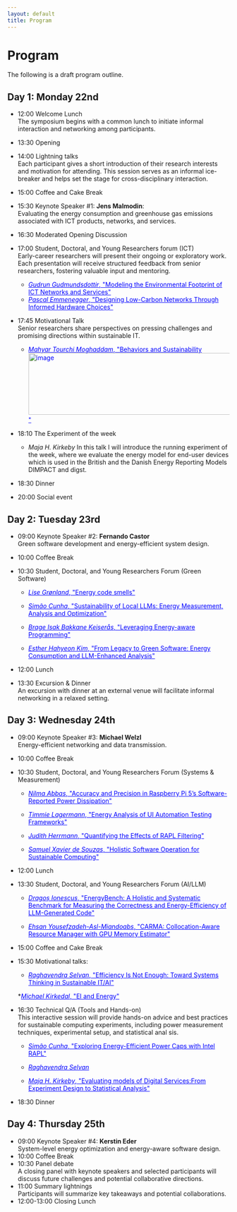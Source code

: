```yaml
---
layout: default
title: Program
---
```


# Program

<p>
The following is a draft program outline.
</p>

## Day 1: Monday 22nd

  * 12:00 Welcome Lunch<br>
    The symposium begins with a common lunch to initiate informal interaction and networking among participants.
  * 13:30 Opening
  * 14:00 Lightning talks<br>
    Each participant gives a short introduction of their research interests and motivation for attending. This session serves as an informal ice-breaker and helps set the stage for cross-disciplinary interaction.
  * 15:00 Coffee and Cake Break
  * 15:30 Keynote Speaker #1: **Jens Malmodin**:<br>
    Evaluating the energy consumption and greenhouse gas emissions associated with ICT products, networks, and services. <br>
  * 16:30 Moderated Opening Discussion
  * 17:00 Student, Doctoral, and Young Researchers forum (ICT)<br>
  Early-career researchers will present their ongoing or exploratory work. Each presentation will receive structured feedback from senior researchers, fostering valuable input and mentoring.<br>
	* <span href="#" onmouseover="this.style.cursor='pointer';" onclick="toggleNext(this);" style="text-decoration: underline;color: blue;">*Gudrun Gudmundsdottir*, "Modeling the Environmental Footprint of ICT Networks and Services"</span><span style="display: none;"><br>
  	The purpose of the PhD project is to develop a scientifically valid and transparent absolute environmental sustainability assessment (AESA) model for ICT systems, aiming at laying ground for achieving absolute sustainability of ICT services. The project starts with looking at the life cycle impact and emissions of telecommunication network infrastructure (fixed and mobile), based on measured data in Sweden and Denmark through industry partnerships. By the end of year 2025 a first draft of a system model for user emissions of data transmission will be developed. State-of-the-art is embedded in the system model as well as considerations on the automation of calculations and communication/transfer of emissions between industry partners. <br>	
  	</span>

	* <span href="#" onmouseover="this.style.cursor='pointer';" onclick="toggleNext(this);" style="text-decoration: underline;color: blue;">*Pascal Emmenegger*, "Designing Low-Carbon Networks Through Informed Hardware Choices"</span><span style="display: none;"><br>
	I study how hardware changes affect a network’s carbon footprint. While most studies estimate the current footprint (attributional assessment), I use consequential assessments to evaluate how today’s actions influence future emissions. With Romain Jacob (ETH Zurich), I model how adding, replacing, or removing hardware alters energy use and carbon emissions over time. The results guide operators toward lower-carbon network designs. At SUITS, I aim to refine this approach by collaborating with experts in green communications and sustainable infrastructure.  </span> 

  * 17:45 Motivational Talk <br>
  Senior researchers share perspectives on pressing challenges and promising directions within sustainable IT. <br>
  
	* <span href="#" onmouseover="this.style.cursor='pointer';" onclick="toggleNext(this);" style="text-decoration: underline;color: blue;">*Mahyar Tourchi Moghaddam*, "Behaviors and Sustainability<img width="1125" height="140" alt="image" src="https://github.com/user-attachments/assets/ccc72735-9439-4cb1-b3a1-7534cc15db82" />
"</span><span style="display: none;"><br>
		This talk shows how human-centered and adaptive design can make IT systems more sustainable. Through case studies in crowd management and human-robot collaboration, we explore the Internet of Behaviors, multidimensional sustainability, and energy-efficient offloading over edge and cloud.
	<br></span>
	
  * 18:10 The Experiment of the week<br>
    * *Maja H. Kirkeby* In this talk I will introduce the running experiment of the week, where we evaluate the energy model for end-user devices which is used in the British and the Danish Energy Reporting Models DIMPACT and digst.
  * 18:30 Dinner
  * 20:00 Social event

## Day 2: Tuesday 23rd

  * 09:00 Keynote Speaker #2: **Fernando Castor**<br>
    Green software development and energy-efficient system design.
  * 10:00 Coffee Break
  * 10:30 Student, Doctoral, and Young Researchers Forum (Green Software) <br>
  
    * <span href="#" onmouseover="this.style.cursor='pointer';" onclick="toggleNext(this);" style="text-decoration: underline;color: blue;">*Lise Grønland*, "Energy code smells"</span><span style="display: none;"><br>	As software systems grow in complexity and scale, energy consumption increases, and the importance of code smells grows. I will research which code smells lead to increased energy consumption. These code smells are referred to as energy code smells and contribute to energy debt. I will be addressing this problem by conducting experiments on code smells and measuring the energy consumption.  I will use both hardware- and software-based measurement tools, applied on open-source repositories using Python or Java. My aim is to compare repositories and commits, with and without energy smells.  The goal is to create a static tool that identifies and suggests energy efficient alternatives to developers.<br></span>

	* <span href="#" onmouseover="this.style.cursor='pointer';" onclick="toggleNext(this);" style="text-decoration: underline;color: blue;">*Simão Cunha*, "Sustainability of Local LLMs: Energy Measurement, Analysis and Optimization" </span><span style="display: none;"><br>	I'm a PhD student at the University of Minho, Portugal, working on a thesis on sustainability of local large language models. My research interests include LLMs, machine learning, and green software. My recent work includes a paper published at SLE'24 on applying CPU power caps to reduce energy consumption across programming languages while preserving performance. As a teaching assistant, I teach software development courses integrating Green Software principles and promoting sustainable coding. At SUITS, I aim to engage with fellow researchers, exchange ideas, collaborate on advancing sustainable, energy-efficient IT systems with real-world impact, and improve my skills to strengthen my PhD research.<br></span>

	* <span href="#" onmouseover="this.style.cursor='pointer';" onclick="toggleNext(this);" style="text-decoration: underline;color: blue;">*Brage Isak Bakkane Keiserås*, "Leveraging Energy-aware Programming"</span><span style="display: none;"><br> My research focuses on energy-efficient computing, with a particular interest in algorithms.  I am currently investigating whether GCC has become more energy-efficient throughout its evolution. This is to see if the principle of ""Compiler Optimizations Should Pay for Themselves"" holds in terms of energy, and to provide the groundwork for determining which types of compiler optimizations produce the most energy-efficient programs. Following that, I am aiming to do a similar analysis of which types of algorithms are the most energy-efficient. Overall, the goal of my research is to determine what the most energy-efficient programs are, and to create a simple yet impactful abstract model for the energy-consumption of algorithms.<br></span>

	* <span href="#" onmouseover="this.style.cursor='pointer';" onclick="toggleNext(this);" style="text-decoration: underline;color: blue;">*Esther Hahyeon Kim*, "From Legacy to Green Software: Energy Consumption and LLM-Enhanced Analysis"</span><span style="display: none;"><br> This study examines the energy consumption characteristics of legacy and modernized IT systems through a real-world case provided by an industrial partner, thereby contributing to research on green software. The case study evaluates an ASP.NET Web Forms–based legacy application and a system migrated to ASP.NET Core API with Angular under identical workload conditions. Furthermore, beyond mere measurement, the study explores the potential of Large Language Models (LLMs) to automate energy data analysis and to support decision-making in modernization strategies, thereby demonstrating how intelligent tools can advance sustainable software engineering.<br></span>

  * 12:00 Lunch
  * 13:30 Excursion & Dinner<br>
    An excursion with dinner at an external venue will facilitate informal networking in a relaxed setting.

## Day 3: Wednesday 24th
 
  * 09:00 Keynote Speaker #3: **Michael Welzl**<br>
    Energy-efficient networking and data transmission.
  * 10:00 Coffee Break
  * 10:30 Student, Doctoral, and Young Researchers Forum (Systems & Measurement) <br>
  
    * <span href="#" onmouseover="this.style.cursor='pointer';" onclick="toggleNext(this);" style="text-decoration: underline;color: blue;">*Nilma Abbas*, "Accuracy and Precision in Raspberry Pi 5’s Software-Reported Power Dissipation"</span><span style="display: none;"><br> This study presents initial work on evaluating the precision and accuracy of power dissipation reported by the Raspberry Pi 5. These values, originating from the on-board power management IC, capture selected internal rails but exclude 5 V input loads (e.g., USB peripherals). Reliable software-based measurement is critical for reproducible energy studies in sustainable computing, particularly for web systems requiring cross-platform comparability. In this initial study we focus on controlled CPU workloads, where device-reported values are compared against external reference measurements. The results provide an important step toward validating the Raspberry Pi 5 as a platform for software-based power measurement and assessing its suitability for sustainability research and education. <br></span>

    * <span href="#" onmouseover="this.style.cursor='pointer';" onclick="toggleNext(this);" style="text-decoration: underline;color: blue;">*Timmie Lagermann*, "Energy Analysis of UI Automation Testing Frameworks"</span><span style="display: none;"><br> We evaluate per-action energy use across four web UI automation frameworks (Selenium, Puppeteer, Playwright, Nightwatch). Because frameworks implement actions differently, their overhead can bias energy measurements; measuring at the action level under controlled conditions provides a fair basis for comparison. In a client–server environment with external power metering, we study eight common actions—refresh; left/right/double click; checkbox; drag-and-drop; text input; scroll. Results show that per-action energy differs across frameworks and actions; we quantify these effects and analyze their implications for cross-framework comparability. <br></span>

    * <span href="#" onmouseover="this.style.cursor='pointer';" onclick="toggleNext(this);" style="text-decoration: underline;color: blue;">*Judith Herrmann*, "Quantifying the Effects of RAPL Filtering" </span><span style="display: none;"><br> RAPL filtering (RAPL: Running Average Power Limit), as a counter measure to the PLATYPUS attacks, introduces noise into the believed-to-be-precise measured values on Intel platforms. In this work, we want to understand, how this artificially introduced noise impacts energy measurements. We have found, that for short code paths or snippets up to one second, the consumed energy between a filtered and unfiltered measurement can differ up to 20%. For visualizing this, we built a tool showing the gap allowing everyone to see the adverse effects on their own machine. Additionally we looked into the introduced noise to quantify and understand it better. With the help of statistical signal processing we were able to categorize the noise as Brownian noise. <br></span>

    * <span href="#" onmouseover="this.style.cursor='pointer';" onclick="toggleNext(this);" style="text-decoration: underline;color: blue;">*Samuel Xavier de Souzas*, "Holistic Software Operation for Sustainable Computing"</span><span style="display: none;"><br> The growing complexity of multicore and heterogeneous hardware has created an exponentially large software configuration space. Portable code often results in non-specialized software that requires runtime optimization for energy efficiency. Our research addresses this with a holistic approach to energy-aware software operation. We use a low-overhead combination of offline/online modeling, integrated with the OS and phase-aware techniques, to dynamically optimize configurations like thread count and NUMA mapping. This enables user-centric tools that guide applications to quasi-optimal energy points, achieving results close to an oracle solution and orders of magnitude better than worst-case scenarios. Our work contributes to energy-efficient scalable computing infrastructures. <br></span>
 
  * 12:00 Lunch
  * 13:30 Student, Doctoral, and Young Researchers Forum (AI/LLM)<br>  
  
    * <span href="#" onmouseover="this.style.cursor='pointer';" onclick="toggleNext(this);" style="text-decoration: underline;color: blue;">*Dragoș Ionescus*, "EnergyBench: A Holistic and Systematic Benchmark for Measuring the Correctness and Energy-Efficiency of LLM-Generated Code"</span><span style="display: none;"><br>	The increasing use of Large Language Models (LLMs) for automated software development creates a paradox: while LLM-generated code can boost energy-efficiency across industries through digital transformation, their often unsupervised usage in software development has the unintended effect of generating energy-inefficient code when trading for functional correctness. This work introduces a benchmarking framework to systematically assess when and how LLMs generate energy-efficient code. Results reveal that prompt engineering can enhance code efficiency by up to 91.9% for some LLMs, but often reduces code accuracy. To address complex trade-offs and gaps, we advocate community-driven, crowdsourced benchmarking via an online platform to enable more comprehensive, empirical testing.<br></span>

    * <span href="#" onmouseover="this.style.cursor='pointer';" onclick="toggleNext(this);" style="text-decoration: underline;color: blue;">*Ehsan Yousefzadeh-Asl-Miandoabs*, "CARMA: Collocation-Aware Resource Manager with GPU Memory Estimator"</span><span style="display: none;"><br>	Deep learning (DL) training tasks often underutilize GPUs due to lack of fine-grained sharing and collocation-unaware scheduling, causing out-of-memory (OOM) failures and inefficiency. My research addresses this by designing CARMA, a resource management system that enables safe, interference-aware GPU collocation. It integrates GPUMemNet, a predictive model for estimating peak GPU memory usage, allowing informed mapping and crash recovery. This work enhances GPU utilization, reduces energy use and training time, and contributes toward sustainable and efficient DL infrastructure for shared GPU clusters.<br></span>

  * 15:00 Coffee and Cake Break
  * 15:30 Motivational talks:<br>

    * <span href="#" onmouseover="this.style.cursor='pointer';" onclick="toggleNext(this);" style="text-decoration: underline;color: blue;">*Raghavendra Selvan*, "Efficiency Is Not Enough: Toward Systems Thinking in Sustainable IT/AI" </span><span style="display: none;"><br> In this talk, I will point out why the pursuit of efficiency improvements is a necessary but not a sufficient condition when discussing sustainable IT/AI. I will point out rebound effects and how systems thinking can help advance sustainability.<br></span>

    *<span href="#" onmouseover="this.style.cursor='pointer';" onclick="toggleNext(this);" style="text-decoration: underline;color: blue;">*Michael Kirkedal*, "EI and Energy"</span><span style="display: none;"><br> ...TBD... <br></span>
 
  * 16:30 Technical Q/A (Tools and Hands-on) <br>
    This interactive session will provide hands-on advice and best practices for sustainable computing experiments, including power measurement techniques, experimental setup, and statistical anal
    sis.<br>
 
    * <span href="#" onmouseover="this.style.cursor='pointer';" onclick="toggleNext(this);" style="text-decoration: underline;color: blue;">*Simão Cunha*,
    "Exploring Energy-Efficient Power Caps with Intel RAPL" </span><span style="display: none;"><br>
    This session introduces practical techniques for measuring and optimizing software energy consumption using Intel RAPL. 
	We will start with a short presentation explaining how the RAPL-based tool works, followed by a live demonstration to explore the framework's features. Then, you will complete a small exercise measuring the energy consumption (and other metrics) of a Fibonacci function in a programming language of your choice. Finally, we will collaboratively build a dataset with all participants' measurements in a shared Google Sheets file.</span>
   
    * <span href="#" onmouseover="this.style.cursor='pointer';" onclick="toggleNext(this);" style="text-decoration: underline;color: blue;">*Raghavendra Selvan*</span><span style="display: none;"> <br>
    "Carbontracker for Endpoint Devices: Measuring Energy and Carbon Emissions"<br>
    Measuring the energy consumption and carbon emissions of IT infrastructure is challenging, and more so, when tackling it across the lifecycle. In this demo, we will use Carbontracker to measure the environmental impact of endpoint devices, and discuss the limitations and challenges in expanding this to the entire lifecycle of IT infrastructure using AI models as a use-case.</span>
   
    * <span href="#" onmouseover="this.style.cursor='pointer';" onclick="toggleNext(this);" style="text-decoration: underline;color: blue;">*Maja H. Kirkeby*, "Evaluating models of Digital Services:From Experiment Design to Statistical Analysis" </span><span style="display: none;"><br>
    This hands-on session introduces participants to the design and execution of experiments for measuring the energy use of end-user devices, with a focus on web browsing workloads. Using external power meters, we will walk through how to set up reproducible tests, control for confounding factors (e.g., device generation, display brightness, workload type), and collect usable datasets. The session also covers essential statistical techniques for analyzing measurement variability, comparing results across devices, and evaluating existing energy models against empirical data.</span>
  * 18:30 Dinner

## Day 4: Thursday 25th

  * 09:00 Keynote Speaker #4: **Kerstin Eder**<br>
    System-level energy optimization and energy-aware software design.
  * 10:00 Coffee Break
  * 10:30 Panel debate<br>
    A closing panel with keynote speakers and selected participants will discuss future challenges and potential collaborative directions.
  * 11:00 Summary lightnings<br>
    Participants will summarize key takeaways and potential collaborations.
  * 12:00-13:00 Closing Lunch



